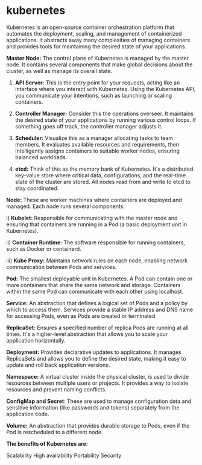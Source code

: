 # kubernetes
Kubernetes is an open-source container orchestration platform that automates the deployment, scaling, and management of containerized applications. It abstracts away many complexities of managing containers and provides tools for maintaining the desired state of your applications.


**Master Node:**
        The control plane of Kubernetes is managed by the master node. It contains several components that make global decisions about the cluster, as well as manage its overall state.


1) **API Server:** This is the entry point for your requests, acting like an interface where you interact with Kubernetes. Using the Kubernetes API, you communicate your intentions, such as launching or scaling containers.

2) **Controller Manager:** Consider this the operations overseer. It maintains the desired state of your applications by running various control loops. If something goes off track, the controller manager adjusts it.

3) **Scheduler:** Visualize this as a manager allocating tasks to team members. It evaluates available resources and requirements, then intelligently assigns containers to suitable worker nodes, ensuring balanced workloads.

4) **etcd:** Think of this as the memory bank of Kubernetes. It's a distributed key-value store where critical data, configurations, and the real-time state of the cluster are stored. All nodes read from and write to etcd to stay coordinated.


**Node:**
These are worker machines where containers are deployed and managed. Each node runs several components:

i) **Kubelet:** Responsible for communicating with the master node and ensuring that containers are running in a Pod (a basic deployment unit in Kubernetes).

ii) **Container Runtime:** The software responsible for running containers, such as Docker or containerd.

iii) **Kube Proxy:** Maintains network rules on each node, enabling network communication between Pods and services.

**Pod:**
        The smallest deployable unit in Kubernetes. A Pod can contain one or more containers that share the same network and storage. Containers within the same Pod can communicate with each other using localhost.

**Service:**
        An abstraction that defines a logical set of Pods and a policy by which to access them. Services provide a stable IP address and DNS name for accessing Pods, even as Pods are created or terminated

**ReplicaSet:**
        Ensures a specified number of replica Pods are running at all times. It's a higher-level abstraction that allows you to scale your application horizontally.

**Deployment:**
        Provides declarative updates to applications. It manages ReplicaSets and allows you to define the desired state, making it easy to update and roll back application versions.

**Namespace:**
        A virtual cluster inside the physical cluster, is used to divide resources between multiple users or projects. It provides a way to isolate resources and prevent naming conflicts.

**ConfigMap and Secret**:
        These are used to manage configuration data and sensitive information (like passwords and tokens) separately from the application code.

**Volume:**
        An abstraction that provides durable storage to Pods, even if the Pod is rescheduled to a different node.


**The benefits of Kubernetes are:**

Scalability
High availability
Portability
Security
